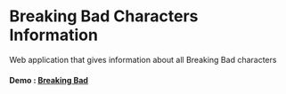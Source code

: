 # Breaking Bad Characters Information

Web application that gives information about all Breaking Bad characters

#### Demo : [Breaking Bad](https://breakbad.netlify.app/)
